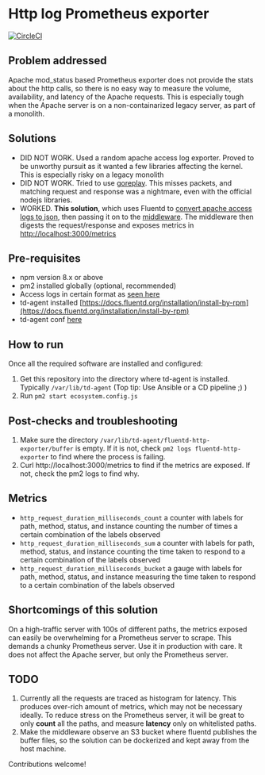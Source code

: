 # Http log Prometheus exporter

[![CircleCI](https://circleci.com/gh/premkumar-gg/fluentd-http-exporter.svg?style=svg)](https://circleci.com/gh/premkumar-gg/fluentd-http-exporter)

## Problem addressed

Apache mod_status based Prometheus exporter does not provide the stats about the 
http calls, so there is no easy way to measure the volume, availability, and 
latency of the Apache requests. This is especially tough when the Apache server
is on a non-containarized legacy server, as part of a monolith.

## Solutions

* DID NOT WORK. Used a random apache access log exporter. Proved to be unworthy pursuit
as it wanted a few libraries affecting the kernel. This is especially risky 
on a legacy monolith
* DID NOT WORK. Tried to use [goreplay](https://goreplay.org/). This misses packets, and matching
request and response was a nightmare, even with the official nodejs libraries.
* WORKED. **This solution**, which uses Fluentd to
[convert apache access logs to json](./conf/td-agent/td-agent.conf), then 
passing it on to the [middleware](./src/middleware.js). The middleware then 
digests the request/response and exposes metrics in
[http://localhost:3000/metrics](http://localhost:3000/metrics)

## Pre-requisites
* npm version 8.x or above
* pm2 installed globally (optional, recommended)
* Access logs in certain format as [seen here](./conf/httpd/httpd.conf)
* td-agent installed [https://docs.fluentd.org/installation/install-by-rpm](https://docs.fluentd.org/installation/install-by-rpm)
* td-agent conf [here](./conf/td-agent/td-agent.conf)

## How to run
Once all the required software are installed and configured:
1. Get this repository into the directory where td-agent is installed. Typically `/var/lib/td-agent` (Top tip: Use Ansible or a CD pipeline ;) )
2. Run `pm2 start ecosystem.config.js`

## Post-checks and troubleshooting
1. Make sure the directory `/var/lib/td-agent/fluentd-http-exporter/buffer` is empty. If it is not, check `pm2 logs fluentd-http-exporter`
to find where the process is failing.
2. Curl http://localhost:3000/metrics to find if the metrics are exposed. If not, check the pm2 logs to find why.

## Metrics
* `http_request_duration_milliseconds_count` a counter with labels for path, method, status, and instance counting the number of times a
certain combination of the labels observed
* `http_request_duration_milliseconds_sum` a counter with labels for path, method, status, and instance counting the time taken to respond to a
certain combination of the labels observed
* `http_request_duration_milliseconds_bucket` a gauge with labels for path, method, status, and instance measuring the time taken to respond
to a certain combination of the labels observed

## Shortcomings of this solution
On a high-traffic server with 100s of different paths, the metrics exposed 
can easily be overwhelming for a Prometheus server to scrape. This demands a
chunky Prometheus server. Use it in production with care. It does not affect 
the Apache server, but only the Prometheus server.

## TODO
1. Currently all the requests are traced as histogram for latency. This produces
over-rich amount of metrics, which may not be necessary ideally. To reduce stress
on the Prometheus server, it will be great to only **count** all the paths, and
measure **latency** only on whitelisted paths.
2. Make the middleware observe an S3 bucket where fluentd publishes the buffer files,
so the solution can be dockerized and kept away from the host machine.


Contributions welcome!
